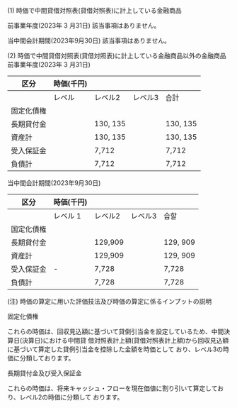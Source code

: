 (1) 時価で中間貸借対照表(貸借対照表)に計上している金融商品

前事業年度(2023年 3 月31日) 該当事項はありません。

当中間会計期間(2023年9月30日) 該当事項はありません。

(2) 時価で中間貸借対照表(貸借対照表)に計上している金融商品以外の金融商品 前事業年度(2023年 3 月31日)

| 区分    | 時価(千円) |          |      |          |
|-------|--------|----------|------|----------|
|       | レベル    | レベル2     | レベル3 | 습計       |
| 固定化債権 |        |          |      |          |
| 長期貸付金 |        | 130, 135 |      | 130, 135 |
| 資産計   |        | 130, 135 |      | 130, 135 |
| 受入保証金 |        | 7,712    |      | 7,712    |
| 負債計   |        | 7,712    |      | 7,712    |

当中間会計期間(2023年9月30日)

| 区分    | 時価(千円) |         |      |          |
|-------|--------|---------|------|----------|
|       | レベル 1  | レベル2    | レベル3 | 습할       |
| 国定化債権 |        |         |      |          |
| 長期貸付金 |        | 129,909 |      | 129, 909 |
| 資産計   |        | 129,909 |      | 129, 909 |
| 受入保証金 | -      | 7,728   |      | 7,728    |
| 負債計   |        | 7,728   |      | 7,728    |

(注) 時価の算定に用いた評価技法及び時価の算定に係るインプットの説明

固定化債権

これらの時価は、回収見込額に基づいて貸倒引当金を設定しているため、中間決算日(決算日)における中間貸 借対照表計上額(貸借対照表計上額)から回収見込額に基づいて算定した貸例引当金を控除した金額を時価として おり、レベル3の時価に分類しております。

長期貸付金及び受入保証金

これらの時価は、将来キャッシュ・フローを現在価値に割り引いて算定しており、レベル2の時価に分類して おります。